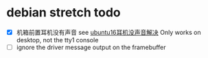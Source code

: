 # debian stretch todo

- [x] 机箱前置耳机没有声音
  see [ubuntu16耳机没声音解决](http://www.cnblogs.com/kingstrong/p/5960466.html)
  Only works on desktop, not the tty1 console
- [ ] ignore the driver message output on the framebuffer
